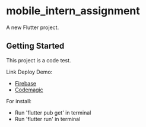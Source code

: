# mobile_intern_assignment

A new Flutter project.

## Getting Started

This project is a code test.

Link Deploy Demo:
- [Firebase](https://fir-app-web-dd047.web.app)
- [Codemagic](https://ltnam432002_mobile_intern_assignment.codemagic.app)

For install:
 - Run 'flutter pub get' in terminal
 - Run 'flutter run' in terminal
